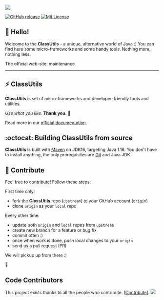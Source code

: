 ![](jodd-github-logo.png)
<br>

[![GitHub release](https://img.shields.io/github/release/Joselu315/ClassUtil)]()
[![Mit License](https://img.shields.io/bower/l/ClassUtil)]()

## 👋 Hello!

Welcome to the **ClassUtils** - a unique, alternative world of Java :) You can find here some micro-frameworks and some handy tools. Nothing more, nothing less.



The official web-site: maintenance

---

## :zap: ClassUtils

**ClassUtils** is set of micro-frameworks and developer-friendly tools and utilities.

_Use what you like._ **Thank you.** 🙏

Read more in our [official documentation]().

## :octocat: Building ClassUtils from source

**ClassUtils** is built with [Maven](https://maven.apache.org/) on JDK16,
targeting Java 1.16. You don't have to install anything,
the only prerequisites are [Git](http://help.github.com/set-up-git-redirect)
and Java JDK.

## :gift_heart: Contribute

Feel free to [contribute](CONTRIBUTING.md)! Follow these steps:

First time only:

+ fork the **ClassUtils** repo (`upstream`) to your GitHub account (`origin`)
+ clone `origin` as your `local` repo

Every other time:

+ update both `origin` and `local` repos from `upstream`
+ create new branch for a feature or bug fix
+ commit often :)
+ once when work is done, push local changes to your `origin`
+ send us a pull request (PR)

We will pickup up from there :)

:rocket:

## Code Contributors

This project exists thanks to all the people who contribute. [[Contribute](CONTRIBUTING.md)].
<a href="https://github.com/Joselu315/ClassUtils/graphs/contributors"><img src="https://opencollective.com/ClassUtils/contributors.svg?width=890&button=false" /></a>
